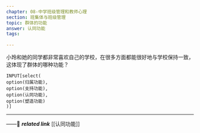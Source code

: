```yaml
---
chapter: 08-中学班级管理和教师心理
section: 班集体与班级管理
topic: 群体的功能
answer: 认同功能
tags:
  
---
```


小玲和她的同学都非常喜欢自己的学校，在很多方面都能很好地与学校保持一致，这体现了群体的哪种功能？

```meta-bind
INPUT[select(
option(归属功能),
option(支持功能),
option(认同功能),
option(塑造功能)
)]
```

---
——🔗 ***related link*** [[认同功能]]